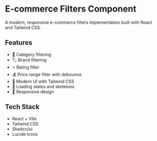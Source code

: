 # E-commerce Filters Component

A modern, responsive e-commerce filters implementation built with React and Tailwind CSS.

## Features

- 🎯 Category filtering
- 🏷️ Brand filtering
- ⭐ Rating filter
- 💰 Price range filter with debounce
- 🎨 Modern UI with Tailwind CSS
- 🔄 Loading states and skeletons
- 📱 Responsive design

## Tech Stack

- React + Vite
- Tailwind CSS
- Shadcn/ui
- Lucide Icons
